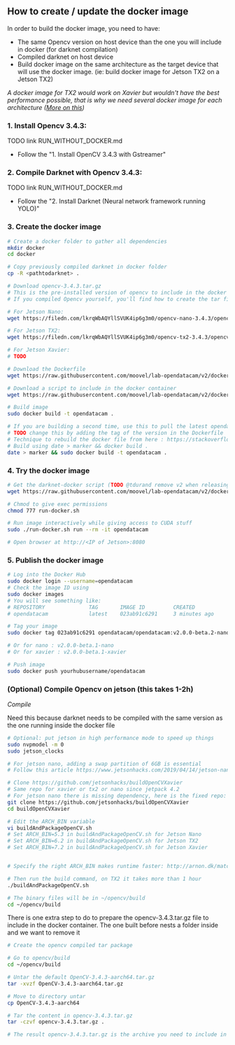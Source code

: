 ## How to create / update the docker image

In order to build the docker image, you need to have:

- The same Opencv version on host device than the one you will include in docker (for darknet compilation)
- Compiled darknet on host device
- Build docker image on the same architecture as the target device that will use the docker image. (ie: build docker image for Jetson TX2 on a Jetson TX2)

*A docker image for TX2 would work on Xavier but wouldn't have the best performance possible, that is why we need several docker image for each architecture ([More on this](http://arnon.dk/matching-sm-architectures-arch-and-gencode-for-various-nvidia-cards/))*

### 1. Install Opencv 3.4.3:

TODO link RUN_WITHOUT_DOCKER.md

- Follow the "1. Install OpenCV 3.4.3 with Gstreamer"

### 2. Compile Darknet with Opencv 3.4.3:

TODO link RUN_WITHOUT_DOCKER.md

- Follow the "2. Install Darknet (Neural network framework running YOLO)" 

### 3. Create the docker image

```bash
# Create a docker folder to gather all dependencies
mkdir docker
cd docker

# Copy previously compiled darknet in docker folder
cp -R <pathtodarknet> .

# Download opencv-3.4.3.tar.gz
# This is the pre-installed version of opencv to include in the docker container
# If you compiled Opencv yourself, you'll find how to create the tar file in the section explaning how to compile opencv

# For Jetson Nano:
wget https://filedn.com/lkrqWbAQYllSVUK4ip6g3m0/opencv-nano-3.4.3/opencv-3.4.3.tar.gz

# For Jetson TX2:
wget https://filedn.com/lkrqWbAQYllSVUK4ip6g3m0/opencv-tx2-3.4.3/opencv-3.4.3.tar.gz

# For Jetson Xavier:
# TODO

# Download the Dockerfile
wget https://raw.githubusercontent.com/moovel/lab-opendatacam/v2/docker/run-jetson/Dockerfile

# Download a script to include in the docker container
wget https://raw.githubusercontent.com/moovel/lab-opendatacam/v2/docker/run-jetson/docker-start-mongo-and-opendatacam.sh

# Build image
sudo docker build -t opendatacam .

# If you are building a second time, use this to pull the latest opendatacam code
# TODO change this by adding the tag of the version in the Dockerfile
# Technique to rebuild the docker file from here : https://stackoverflow.com/a/49831094/1228937
# Build using date > marker && docker build .
date > marker && sudo docker build -t opendatacam .
```

### 4. Try the docker image

```bash
# Get the darknet-docker script (TODO @tdurand remove v2 when releasing)
wget https://raw.githubusercontent.com/moovel/lab-opendatacam/v2/docker/run-jetson/run-docker.sh

# Chmod to give exec permissions
chmod 777 run-docker.sh

# Run image interactively while giving access to CUDA stuff
sudo ./run-docker.sh run --rm -it opendatacam

# Open browser at http://<IP of Jetson>:8080
```

### 5. Publish the docker image

```bash
# Log into the Docker Hub
sudo docker login --username=opendatacam
# Check the image ID using
sudo docker images
# You will see something like:
# REPOSITORY              TAG       IMAGE ID         CREATED           SIZE
# opendatacam             latest    023ab91c6291     3 minutes ago     1.975 GB

# Tag your image
sudo docker tag 023ab91c6291 opendatacam/opendatacam:v2.0.0-beta.2-nano

# Or for nano : v2.0.0-beta.1-nano
# Or for xavier : v2.0.0-beta.1-xavier

# Push image
sudo docker push yourhubusername/opendatacam
```

### (Optional) Compile Opencv on jetson (this takes 1-2h)

*Compile*

Need this because darknet needs to be compiled with the same version as the one running inside the docker file

```bash
# Optional: put jetson in high performance mode to speed up things
sudo nvpmodel -m 0
sudo jetson_clocks

# For jetson nano, adding a swap partition of 6GB is essential
# Follow this article https://www.jetsonhacks.com/2019/04/14/jetson-nano-use-more-memory/

# Clone https://github.com/jetsonhacks/buildOpenCVXavier 
# Same repo for xavier or tx2 or nano since jetpack 4.2
# For jetson nano there is missing dependency, here is the fixed repo: https://github.com/tdurand/buildOpenCVXavier/pull/1/files
git clone https://github.com/jetsonhacks/buildOpenCVXavier
cd buildOpenCVXavier

# Edit the ARCH_BIN variable
vi buildAndPackageOpenCV.sh
# Set ARCH_BIN=5.3 in buildAndPackageOpenCV.sh for Jetson Nano
# Set ARCH_BIN=6.2 in buildAndPackageOpenCV.sh for Jetson TX2
# Set ARCH_BIN=7.2 in buildAndPackageOpenCV.sh for Jetson Xavier


# Specify the right ARCH_BIN makes runtime faster: http://arnon.dk/matching-sm-architectures-arch-and-gencode-for-various-nvidia-cards/

# Then run the build command, on TX2 it takes more than 1 hour
./buildAndPackageOpenCV.sh

# The binary files will be in ~/opencv/build
cd ~/opencv/build
```

There is one extra step to do to prepare the opencv-3.4.3.tar.gz file to include in the docker container. The one built before nests a folder inside and we want to remove it

```bash
# Create the opencv compiled tar package

# Go to opencv/build
cd ~/opencv/build

# Untar the default OpenCV-3.4.3-aarch64.tar.gz
tar -xvzf OpenCV-3.4.3-aarch64.tar.gz

# Move to directory untar
cp OpenCV-3.4.3-aarch64

# Tar the content in opencv-3.4.3.tar.gz
tar -czvf opencv-3.4.3.tar.gz .

# The result opencv-3.4.3.tar.gz is the archive you need to include in the docker image to install opencv
```